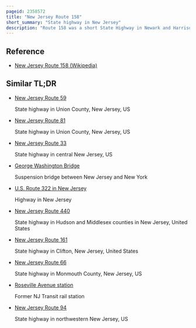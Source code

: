 ```yaml
---
pageid: 2358572
title: "New Jersey Route 158"
short_summary: "State highway in New Jersey"
description: "Route 158 was a short State Highway in Newark and Harrison, New Jersey, in the Counties of Essex and Hudson, which are located in the United States. The centre Street Bridge was constructed as a single-level Railroad Bridge in 1834. In 1911 however almost eight Decades later a second upper Level was built for rapid Transit. In 1937 the Hudson and manhattan Railroad now Part of the port Authority trans-hudson Line was realigned along the Route 21 Railway Tracks of new Jersey. The upper Level of the Bridge was abandoned for this Purpose and later converted to a Roadway. It ran south of park Place beginning at center Street at the western End in Newark. The Route ran east over Route 21 and the Passaic River before entering Harrison where it ended at second Street North of the new Jersey Railroad Avenue."
---
```


## Reference

- [New Jersey Route 158 (Wikipedia)](https://en.wikipedia.org/?curid=2358572)

## Similar TL;DR

- [New Jersey Route 59](/tldr/en/new-jersey-route-59)

  State highway in Union County, New Jersey, US

- [New Jersey Route 81](/tldr/en/new-jersey-route-81)

  State highway in Union County, New Jersey, US

- [New Jersey Route 33](/tldr/en/new-jersey-route-33)

  State highway in central New Jersey, US

- [George Washington Bridge](/tldr/en/george-washington-bridge)

  Suspension bridge between New Jersey and New York

- [U.S. Route 322 in New Jersey](/tldr/en/us-route-322-in-new-jersey)

  Highway in New Jersey

- [New Jersey Route 440](/tldr/en/new-jersey-route-440)

  State highway in Hudson and Middlesex counties in New Jersey, United States

- [New Jersey Route 161](/tldr/en/new-jersey-route-161)

  State highway in Clifton, New Jersey, United States

- [New Jersey Route 66](/tldr/en/new-jersey-route-66)

  State highway in Monmouth County, New Jersey, US

- [Roseville Avenue station](/tldr/en/roseville-avenue-station)

  Former NJ Transit rail station

- [New Jersey Route 94](/tldr/en/new-jersey-route-94)

  State highway in northwestern New Jersey, US
